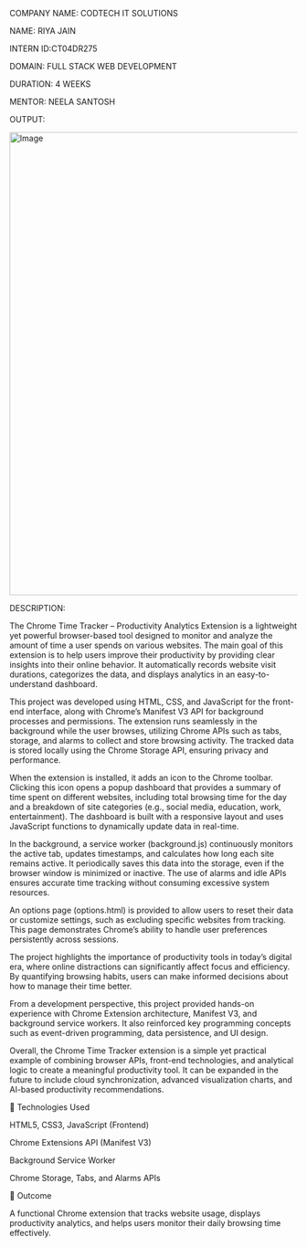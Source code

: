 
COMPANY NAME: CODTECH IT SOLUTIONS

NAME: RIYA JAIN

INTERN ID:CT04DR275

DOMAIN: FULL STACK WEB DEVELOPMENT

DURATION: 4 WEEKS

MENTOR: NEELA SANTOSH

OUTPUT: 

<img width="1799" height="811" alt="Image" src="https://github.com/user-attachments/assets/2ca27d93-666e-40bb-b3f8-302e9f50b179" />


DESCRIPTION:

The Chrome Time Tracker – Productivity Analytics Extension is a lightweight yet powerful browser-based tool designed to monitor and analyze the amount of time a user spends on various websites. The main goal of this extension is to help users improve their productivity by providing clear insights into their online behavior. It automatically records website visit durations, categorizes the data, and displays analytics in an easy-to-understand dashboard.

This project was developed using HTML, CSS, and JavaScript for the front-end interface, along with Chrome’s Manifest V3 API for background processes and permissions. The extension runs seamlessly in the background while the user browses, utilizing Chrome APIs such as tabs, storage, and alarms to collect and store browsing activity. The tracked data is stored locally using the Chrome Storage API, ensuring privacy and performance.

When the extension is installed, it adds an icon to the Chrome toolbar. Clicking this icon opens a popup dashboard that provides a summary of time spent on different websites, including total browsing time for the day and a breakdown of site categories (e.g., social media, education, work, entertainment). The dashboard is built with a responsive layout and uses JavaScript functions to dynamically update data in real-time.

In the background, a service worker (background.js) continuously monitors the active tab, updates timestamps, and calculates how long each site remains active. It periodically saves this data into the storage, even if the browser window is minimized or inactive. The use of alarms and idle APIs ensures accurate time tracking without consuming excessive system resources.

An options page (options.html) is provided to allow users to reset their data or customize settings, such as excluding specific websites from tracking. This page demonstrates Chrome’s ability to handle user preferences persistently across sessions.

The project highlights the importance of productivity tools in today’s digital era, where online distractions can significantly affect focus and efficiency. By quantifying browsing habits, users can make informed decisions about how to manage their time better.

From a development perspective, this project provided hands-on experience with Chrome Extension architecture, Manifest V3, and background service workers. It also reinforced key programming concepts such as event-driven programming, data persistence, and UI design.

Overall, the Chrome Time Tracker extension is a simple yet practical example of combining browser APIs, front-end technologies, and analytical logic to create a meaningful productivity tool. It can be expanded in the future to include cloud synchronization, advanced visualization charts, and AI-based productivity recommendations.

🧠 Technologies Used

HTML5, CSS3, JavaScript (Frontend)

Chrome Extensions API (Manifest V3)

Background Service Worker

Chrome Storage, Tabs, and Alarms APIs

🎯 Outcome

A functional Chrome extension that tracks website usage, displays productivity analytics, and helps users monitor their daily browsing time effectively.
